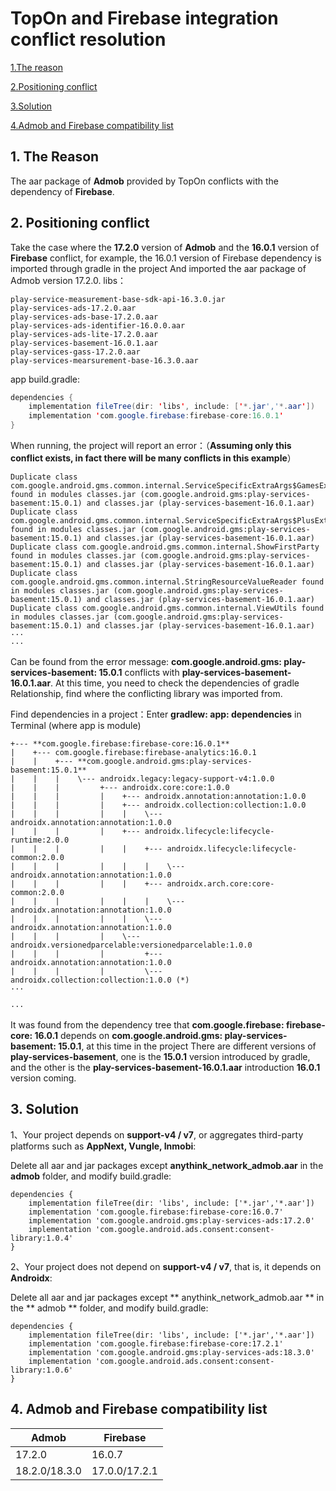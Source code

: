 # TopOn and Firebase integration conflict resolution



[1.The reason](#1)

[2.Positioning conflict](#2)

[3.Solution](#3)

[4.Admob and Firebase compatibility list](#4)



<h2 id='1'>1. The Reason</h2>

The aar package of **Admob** provided by TopOn conflicts with the dependency of **Firebase**.



<h2 id='2'>2. Positioning conflict</h2>

Take the case where the **17.2.0** version of **Admob** and the **16.0.1** version of **Firebase** conflict, for example, the 16.0.1 version of Firebase dependency is imported through gradle in the project And imported the aar package of Admob version 17.2.0.
libs：

```
play-service-measurement-base-sdk-api-16.3.0.jar
play-services-ads-17.2.0.aar
play-services-ads-base-17.2.0.aar
play-services-ads-identifier-16.0.0.aar
play-services-ads-lite-17.2.0.aar
play-services-basement-16.0.1.aar
play-services-gass-17.2.0.aar
play-services-mearsurement-base-16.3.0.aar
```

app build.gradle:

```java
dependencies {
    implementation fileTree(dir: 'libs', include: ['*.jar','*.aar'])
    implementation 'com.google.firebase:firebase-core:16.0.1'    
}
```



When running, the project will report an error：（**Assuming only this conflict exists, in fact there will be many conflicts in this example**）

```
Duplicate class com.google.android.gms.common.internal.ServiceSpecificExtraArgs$GamesExtraArgs found in modules classes.jar (com.google.android.gms:play-services-basement:15.0.1) and classes.jar (play-services-basement-16.0.1.aar)
Duplicate class com.google.android.gms.common.internal.ServiceSpecificExtraArgs$PlusExtraArgs found in modules classes.jar (com.google.android.gms:play-services-basement:15.0.1) and classes.jar (play-services-basement-16.0.1.aar)
Duplicate class com.google.android.gms.common.internal.ShowFirstParty found in modules classes.jar (com.google.android.gms:play-services-basement:15.0.1) and classes.jar (play-services-basement-16.0.1.aar)
Duplicate class com.google.android.gms.common.internal.StringResourceValueReader found in modules classes.jar (com.google.android.gms:play-services-basement:15.0.1) and classes.jar (play-services-basement-16.0.1.aar)
Duplicate class com.google.android.gms.common.internal.ViewUtils found in modules classes.jar (com.google.android.gms:play-services-basement:15.0.1) and classes.jar (play-services-basement-16.0.1.aar)
···
···

```



Can be found from the error message: **com.google.android.gms: play-services-basement: 15.0.1** conflicts with **play-services-basement-16.0.1.aar**. At this time, you need to check the dependencies of gradle Relationship, find where the conflicting library was imported from.

Find dependencies in a project：Enter **gradlew: app: dependencies** in Terminal (where app is module)

```
+--- **com.google.firebase:firebase-core:16.0.1**
|    +--- com.google.firebase:firebase-analytics:16.0.1
|    |    +--- **com.google.android.gms:play-services-basement:15.0.1**
|    |    |    \--- androidx.legacy:legacy-support-v4:1.0.0
|    |    |         +--- androidx.core:core:1.0.0
|    |    |         |    +--- androidx.annotation:annotation:1.0.0
|    |    |         |    +--- androidx.collection:collection:1.0.0
|    |    |         |    |    \--- androidx.annotation:annotation:1.0.0
|    |    |         |    +--- androidx.lifecycle:lifecycle-runtime:2.0.0
|    |    |         |    |    +--- androidx.lifecycle:lifecycle-common:2.0.0
|    |    |         |    |    |    \--- androidx.annotation:annotation:1.0.0
|    |    |         |    |    +--- androidx.arch.core:core-common:2.0.0
|    |    |         |    |    |    \--- androidx.annotation:annotation:1.0.0
|    |    |         |    |    \--- androidx.annotation:annotation:1.0.0
|    |    |         |    \--- androidx.versionedparcelable:versionedparcelable:1.0.0
|    |    |         |         +--- androidx.annotation:annotation:1.0.0
|    |    |         |         \--- androidx.collection:collection:1.0.0 (*)
···

···
```


It was found from the dependency tree that **com.google.firebase: firebase-core: 16.0.1** depends on **com.google.android.gms: play-services-basement: 15.0.1**, at this time in the project There are different versions of **play-services-basement**, one is the **15.0.1** version introduced by gradle, and the other is the **play-services-basement-16.0.1.aar** introduction **16.0.1** version coming.


<h2 id='3'>3. Solution</h2>

1、Your project depends on **support-v4 / v7**, or aggregates third-party platforms such as **AppNext, Vungle, Inmobi**:

Delete all aar and jar packages except **anythink_network_admob.aar** in the **admob** folder, and modify build.gradle:

```
dependencies {
    implementation fileTree(dir: 'libs', include: ['*.jar','*.aar'])
    implementation 'com.google.firebase:firebase-core:16.0.7'
    implementation 'com.google.android.gms:play-services-ads:17.2.0'
    implementation 'com.google.android.ads.consent:consent-library:1.0.4'
}
```



2、Your project does not depend on **support-v4 / v7**, that is, it depends on **Androidx**:

Delete all aar and jar packages except ** anythink_network_admob.aar ** in the ** admob ** folder, and modify build.gradle:

```
dependencies {
    implementation fileTree(dir: 'libs', include: ['*.jar','*.aar'])
    implementation 'com.google.firebase:firebase-core:17.2.1'
    implementation 'com.google.android.gms:play-services-ads:18.3.0'
    implementation 'com.google.android.ads.consent:consent-library:1.0.6'
}
```



<h2 id='4'>4. Admob and Firebase compatibility list</h2>

| Admob         | Firebase      |
| ------------- | ------------- |
| 17.2.0        | 16.0.7        |
| 18.2.0/18.3.0 | 17.0.0/17.2.1 |


